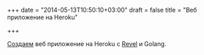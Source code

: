 +++
date = "2014-05-13T10:50:10+03:00"
draft = false
title = "Веб приложение на Heroku"

+++

<p><a href="http://blog.juliantescher.com/building-a-go-web-app-with-revel-on-heroku">Создаем</a> веб приложение на Heroku с <a href="http://revel.github.io/">Revel</a> и Golang.</p>

